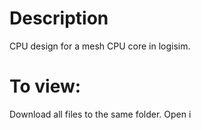 # Description
CPU design for a mesh CPU core in logisim.

# To view:
Download all files to the same folder. Open i
